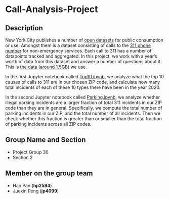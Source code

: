 # Call-Analysis-Project

## Description

New York City publishes a number of [open datasets](https://opendata.cityofnewyork.us/) for public consumption or use. Amongst them is a dataset consisting of calls to the [311 phone number](https://www.ny.gov/agencies/nyc-311) for non-emergency services. Each call to 311 has a number of datapoints tracked and aggregated. In this project, we work with a year’s worth of data from this dataset and answer a number of questions about it. This is [the data (around 1.5GB)](https://drive.google.com/drive/folders/1BRd8_RSST69UaZRBeD_dtXGw9fuKoBZE?usp=sharing) we use.

In the first Jupyter notebook called [Top10.ipynb](https://github.com/paopaoear/Call-Analysis-Project/blob/main/Top10.ipynb), we analyze what the top 10 causes of calls to 311 are in our chosen ZIP code, and calculate how many total incidents of each of these 10 types there have been in the year 2020. 

In the second Jupyter notebook called [Parking.ipynb](https://github.com/paopaoear/Call-Analysis-Project/blob/main/Parking.ipynb), we analyze whether illegal parking incidents are a larger fraction of total 311 incidents in our ZIP code than they are in general. Specifically, we compute the total number of parking incidents in our ZIP, and the total number of all incidents. Then we check whether this fraction is greater than or smaller than the total fraction of parking incidents across all ZIP codes.

## Group Name and Section

- Project Group 30
- Section 2 

## Member on the group team

- Han Pan (**hp2594**)
- Juexin Peng (**jp4099**)